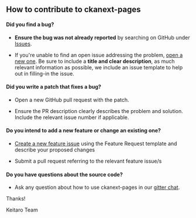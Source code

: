 ## How to contribute to ckanext-pages

#### **Did you find a bug?**

* **Ensure the bug was not already reported** by searching on GitHub under [Issues](https://github.com/keitaroinc/ckanext-pages/issues).

* If you're unable to find an open issue addressing the problem, [open a new one](https://github.com/keitaroinc/ckanext-pages/issues/new). Be sure to include a **title and clear description**, as much relevant information as possible, we include an issue template to help out in filling-in the issue.

#### **Did you write a patch that fixes a bug?**

* Open a new GitHub pull request with the patch.

* Ensure the PR description clearly describes the problem and solution. Include the relevant issue number if applicable.

#### **Do you intend to add a new feature or change an existing one?**

* [Create a new feature issue](https://github.com/keitaroinc/ckanext-pages/issues/new) using the Feature Request template and describe your proposed changes

* Submit a pull request referring to the relevant feature issue/s

#### **Do you have questions about the source code?**

* Ask any question about how to use ckanext-pages in our [gitter chat](https://gitter.im/keitaroinc/ckan).

Thanks!

Keitaro Team
